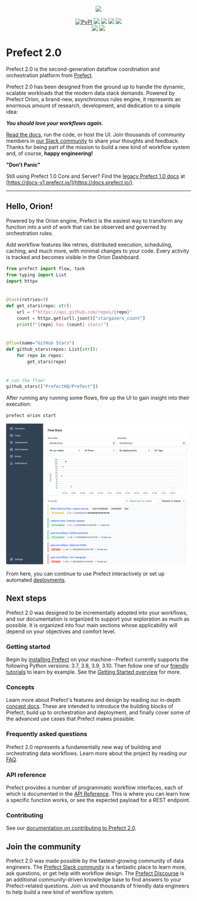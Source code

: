 <p align="center"><img src="https://images.ctfassets.net/gm98wzqotmnx/6rIpC9ZCAewsRGLwOw5BRe/bb17e1ef62f60d1ec32c1ae69487704c/prefect-2-logo-dark.png" width=1000></p>

<p align="center">
    <a href="https://pypi.python.org/pypi/prefect/" alt="PyPI version">
        <img alt="PyPI" src="https://img.shields.io/pypi/v/prefect?color=0052FF&labelColor=090422"></a>
    <a href="https://github.com/prefecthq/prefect/" alt="Stars">
        <img src="https://img.shields.io/github/stars/prefecthq/prefect?color=0052FF&labelColor=090422&" /></a>
    <a href="https://pepy.tech/badge/prefect/" alt="Downloads">
        <img src="https://pepy.tech/badge/prefect?color=0052FF&labelColor=090422&" /></a>
    <a href="https://github.com/prefecthq/prefect/pulse" alt="Activity">
        <img src="https://img.shields.io/github/commit-activity/m/prefecthq/prefect?color=0052FF&labelColor=090422&" /></a>
    <a href="https://github.com/prefecthq/prefect/graphs/contributors" alt="Contributors">
        <img src="https://img.shields.io/github/contributors/prefecthq/prefect?color=0052FF&labelColor=090422&" /></a>
    <br>
    <a href="https://prefect-community.slack.com" alt="Slack">
        <img src="https://img.shields.io/badge/slack-join_community-red.svg?color=0052FF&labelColor=090422&logo=slack" /></a>
    <a href="https://discourse.prefect.io/" alt="Discourse">
        <img src="https://img.shields.io/badge/discourse-browse_forum-red.svg?color=0052FF&labelColor=090422&logo=discourse" /></a>
</p>

# Prefect 2.0

Prefect 2.0 is the second-generation dataflow coordination and orchestration platform from [Prefect](https://www.prefect.io).

Prefect 2.0 has been designed from the ground up to handle the dynamic, scalable workloads that the modern data stack demands. Powered by Prefect Orion, a brand-new, asynchronous rules engine, it represents an enormous amount of research, development, and dedication to a simple idea:

_**You should love your workflows again.**_

[Read the docs](https://docs.prefect.io/), run the code, or host the UI. Join thousands of community members in [our Slack community](https://www.prefect.io/slack) to share your thoughts and feedback. Thanks for being part of the mission to build a new kind of workflow system and, of course, **happy engineering!**

**"Don't Panic"**

Still using Prefect 1.0 Core and Server? Find the [legacy Prefect 1.0 docs](https://docs-v1.prefect.io/) at [https://docs-v1.prefect.io/](https://docs.prefect.io/).

---

## Hello, Orion!

Powered by the Orion engine, Prefect is the easiest way to transform any function into a unit of work that can be observed and governed by orchestration rules. 

Add workflow features like retries, distributed execution, scheduling, caching, and much more, with minimal changes to your code. Every activity is tracked and becomes visible in the Orion Dashboard.

```python
from prefect import flow, task
from typing import List
import httpx


@task(retries=3)
def get_stars(repo: str):
    url = f"https://api.github.com/repos/{repo}"
    count = httpx.get(url).json()["stargazers_count"]
    print(f"{repo} has {count} stars!")


@flow(name="GitHub Stars")
def github_stars(repos: List[str]):
    for repo in repos:
        get_stars(repo)


# run the flow!
github_stars(["PrefectHQ/Prefect"])
```

After running any running some flows, fire up the UI to gain insight into their execution:

```bash
prefect orion start
```

![](/docs/img/ui/orion-dashboard.png)

From here, you can continue to use Prefect interactively or set up automated [deployments](https://docs.prefect.io/concepts/deployments).

## Next steps

Prefect 2.0 was designed to be incrementally adopted into your workflows, and our documentation is organized to support your exploration as much as possible. It is organized into four main sections whose applicability will depend on your objectives and comfort level.

### Getting started

Begin by [installing Prefect](https://docs.prefect.io/getting-started/installation) on your machine--Prefect currently supports the following Python versions: 3.7, 3.8, 3.9, 3.10. Then follow one of our [friendly tutorials](https://docs.prefect.io/tutorials/first-steps) to learn by example. See the [Getting Started overview](https://docs.prefect.io/getting-started/overview) for more.

### Concepts

Learn more about Prefect's features and design by reading our in-depth [concept docs](https://docs.prefect.io/concepts/overview). These are intended to introduce the building blocks of Prefect, build up to orchestration and deployment, and finally cover some of the advanced use cases that Prefect makes possible.

### Frequently asked questions

Prefect 2.0 represents a fundamentally new way of building and orchestrating data workflows. Learn more about the project by reading our [FAQ](https://docs.prefect.io/faq).

### API reference

Prefect provides a number of programmatic workflow interfaces, each of which is documented in the [API Reference](https://docs.prefect.io/api-ref/overview). This is where you can learn how a specific function works, or see the expected payload for a REST endpoint.

### Contributing

See our [documentation on contributing to Prefect 2.0](https://docs.prefect.io/contributing/overview/).


## Join the community

Prefect 2.0 was made possible by the fastest-growing community of data engineers. The [Prefect Slack community](https://prefect.io/slack) is a fantastic place to learn more, ask questions, or get help with workflow design. The [Prefect Discourse](https://discourse.prefect.io/) is an additional community-driven knowledge base to find answers to your Prefect-related questions. Join us and thousands of friendly data engineers to help build a new kind of workflow system.
